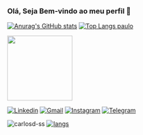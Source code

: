 ### Olá, Seja Bem-vindo ao meu perfil 👋



[![Anurag's GitHub stats](https://github-readme-stats.vercel.app/api?username=k4k4rot0&line_height=20)](https://github.com/k4k4rot0/k4k4rot0)
[![Top Langs paulo](https://github-readme-stats.vercel.app/api/top-langs/?username=k4k4rot0&layout=compact)](https://github.com/k4k4rot0/k4k4rot0)




<img src="https://github.com/carlosd-ss/carlosd-ss/blob/master/.github/go.svg"  height="150">


[![Linkedin](https://github.com/carlosd-ss/carlosd-ss/blob/master/.github/linkedin.svg)](https://www.linkedin.com/in/carlos-daniel-0705b81b0/)
[![Gmail](https://github.com/carlosd-ss/carlosd-ss/blob/master/.github/mail.svg)](mailto:carlosdanieldss.cd@gmail.com)
[![Instagram](https://github.com/carlosd-ss/carlosd-ss/blob/master/.github/instagram.svg)](https://www.instagram.com/carlosd.ss/?hl=pt-br)
[![Telegram](https://github.com/carlosd-ss/carlosd-ss/blob/master/.github/send.svg)](http://t.me/CarlosDss)
 

![carlosd-ss](https://github-readme-stats.vercel.app/api?username=carlosd-ss&show_icons=true&icon_color=efabb5&theme=default&title_color=96D6FF&line_height=20)
[![langs](https://github-readme-stats.vercel.app/api/top-langs/?username=carlosd-ss&layout=compact&title_color=96D6FF)](https://github.com/anuraghazra/github-readme-stats)
